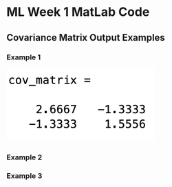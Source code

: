 # ML Week 1 MatLab Code

## Covariance Matrix Output Examples

### Example 1

![alt text](CovarianceMatrix.png "INM431 Week 1 Covariance Matrix Example")

### Example 2

### Example 3